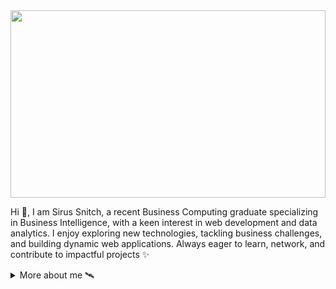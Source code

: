 <div style="width:100%; height:300px; overflow:hidden;">
    <img src="https://mir-s3-cdn-cf.behance.net/project_modules/max_1200/73987572892175.5bf6c6f15f676.gif" width="100%" height="auto">
</div>




<p align="center">

</p>

<p>
Hi 👋, I am Sirus Snitch, a recent Business Computing graduate specializing in Business Intelligence, with a keen interest in web development and data analytics. I enjoy exploring new technologies, tackling business challenges, and building dynamic web applications. Always eager to learn, network, and contribute to impactful projects ✨


<details>
    <summary>More about me 🛰️</summary>

- 👀 I’m currently interested in **Game developement** and **Cyberr security**

- 🔭 I’m currently learning **various things**

- 👨‍💻 All of my projects are available at my [Github](https://github.com/SirusSnitch?tab=repositories)

- 📫 Reach by [Email](mailto:chedli.bousbih@gmail.com)

</details>
</p>

<!---
SirusSnitch/SirusSnitch is a ✨ special ✨ repository because its `README.md` (this file) appears on your GitHub profile.
You can click the Preview link to take a look at your changes.
--->
